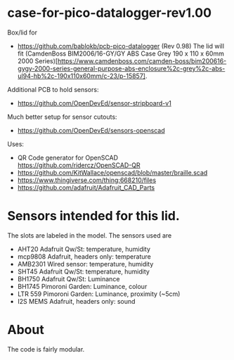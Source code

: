 # case-for-pico-datalogger-rev1.00

Box/lid for 
* https://github.com/bablokb/pcb-pico-datalogger (Rev 0.98)
The lid will fit (CamdenBoss BIM2006/16-GY/GY ABS Case Grey 190 x 110 x 60mm 2000 Series)[https://www.camdenboss.com/camden-boss/bim200616-gygy-2000-series-general-purpose-abs-enclosure%2c-grey%2c-abs-ul94-hb%2c-190x110x60mm/c-23/p-15857].

Additional PCB to hold sensors:
* https://github.com/OpenDevEd/sensor-stripboard-v1

Much better setup for sensor cutouts:
* https://github.com/OpenDevEd/sensors-openscad

Uses: 
* QR Code generator for OpenSCAD https://github.com/ridercz/OpenSCAD-QR
* https://github.com/KitWallace/openscad/blob/master/braille.scad
* https://www.thingiverse.com/thing:668210/files
* https://github.com/adafruit/Adafruit_CAD_Parts

# Sensors intended for this lid.

The slots are labeled in the model. The sensors used are
* AHT20	Adafruit Qw/St:	temperature, humidity
* mcp9808	Adafruit, headers only:	temperature
* AMB2301	Wired sensor:	temperature, humidity
* SHT45	Adafruit Qw/St:	temperature, humidity
* BH1750	Adafruit Qw/St:	Luminance
* BH1745	Pimoroni Garden:	Luminance, colour
* LTR 559	Pimoroni Garden:	Luminance, proximity (~5cm)
* I2S MEMS	Adafruit, headers only:	sound

# About

The code is fairly modular. 
